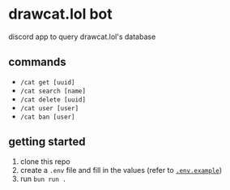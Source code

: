# drawcat.lol bot

discord app to query drawcat.lol's database

## commands

-   `/cat get [uuid]`
-   `/cat search [name]`
-   `/cat delete [uuid]`
-   `/cat user [user]`
-   `/cat ban [user]`

## getting started
1. clone this repo
2. create a `.env` file and fill in the values (refer to [`.env.example`](/.env.example))
3. run `bun run .`